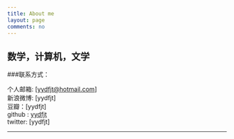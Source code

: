 ```yaml
---
title: About me
layout: page
comments: no
---
```


数学，计算机，文学
----

###联系方式：        

个人邮箱: [yydfjt@hotmail.com]    
新浪微博: [yydfjt]	 
豆瓣：[yydfjt]  
github : [yydfjt](https://github.com/yydfjt)        
twitter: [yydfjt]

----



